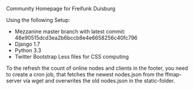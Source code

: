 Community Homepage for Freifunk Duisburg


Using the following Setup:

* Mezzanine master branch with latest commit: 48e90515dcd3ea2b6bccb8e4e6658256c40fc796
* Django 1.7
* Python 3.3
* Twitter Bootstrap Less files for CSS computing

To the refresh the count of online nodes and clients in the footer, you need to create a cron job, that fetches the newest nodes.json from the ffmap-server via wget and overwrites the old nodes.json in the static-folder.

